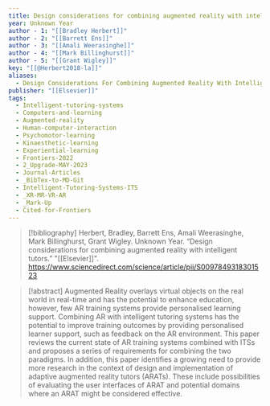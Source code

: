 ```yaml
---
title: Design considerations for combining augmented reality with intelligent tutors
year: Unknown Year
author - 1: "[[Bradley Herbert]]"
author - 2: "[[Barrett Ens]]"
author - 3: "[[Amali Weerasinghe]]"
author - 4: "[[Mark Billinghurst]]"
author - 5: "[[Grant Wigley]]"
key: "[[@Herbert2018-la]]"
aliases:
  - Design Considerations For Combining Augmented Reality With Intelligent Tutors
publisher: "[[Elsevier]]"
tags:
  - Intelligent-tutoring-systems
  - Computers-and-learning
  - Augmented-reality
  - Human-computer-interaction
  - Psychomotor-learning
  - Kinaesthetic-learning
  - Experiential-learning
  - Frontiers-2022
  - 2_Upgrade-MAY-2023
  - Journal-Articles
  - _BibTex-to-MD-Git
  - Intelligent-Tutoring-Systems-ITS
  - _XR-MR-VR-AR
  - _Mark-Up
  - Cited-for-Frontiers
---
```


> [!bibliography]
> Herbert, Bradley, Barrett Ens, Amali Weerasinghe, Mark Billinghurst, Grant Wigley. Unknown Year. “Design considerations for combining augmented reality with intelligent tutors.” "[[Elsevier]]". https://www.sciencedirect.com/science/article/pii/S0097849318301523

> [!abstract]
> Augmented Reality overlays virtual objects on the real world in real-time and has the potential to enhance education, however, few AR training systems provide personalised learning support. Combining AR with intelligent tutoring systems has the potential to improve training outcomes by providing personalised learner support, such as feedback on the AR environment. This paper reviews the current state of AR training systems combined with ITSs and proposes a series of requirements for combining the two paradigms. In addition, this paper identifies a growing need to provide more research in the context of design and implementation of adaptive augmented reality tutors (ARATs). These include possibilities of evaluating the user interfaces of ARAT and potential domains where an ARAT might be considered effective.